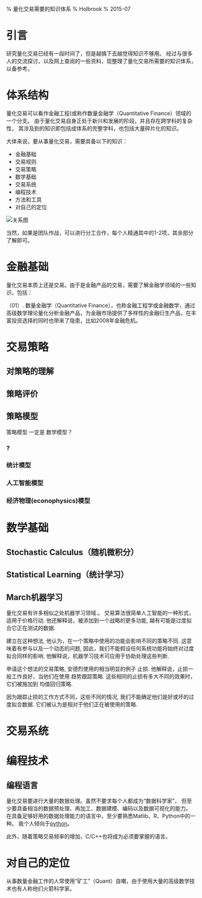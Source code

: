 % 量化交易需要的知识体系
% Holbrook
% 2015-07

# 引言

研究量化交易已经有一段时间了，但是越搞下去越觉得知识不够用。
经过与很多人的交流探讨，以及网上查阅的一些资料，现整理了量化交易所需要的知识体系，
以备参考。


# 体系结构

量化交易可以看作金融工程(或称作数量金融学（Quantitative Finance）领域的一个分支。
由于量化交易自身正处于新兴和发展的阶段，并且存在跨学科的复杂性，
其涉及到的知识即包括成体系的完整学科，也包括大量碎片化的知识。

大体来说，要从事量化交易，需要具备以下的知识：


+ 金融基础
+ 交易规则
+ 交易策略
+ 数学基础
+ 交易系统
+ 编程技术
+ 方法和工具
+ 对自己的定位

![关系图]()


当然，如果是团队作战，可以进行分工合作，每个人精通其中的1-2项，其余部分了解即可。

# 金融基础 

量化交易本质上还是交易。由于是金融产品的交易，需要了解金融学领域的一些知识，包括：



（01）. 数量金融学（Quantitative
Finance），也称金融工程学或金融数学，通过高级数学理论量化分析金融产品，为金融市场提供了多样性的金融衍生产品，在丰富投资选择的同时也带来了隐患，比如2008年金融危机。
# 交易策略

## 对策略的理解

## 策略评价

## 策略模型

策略模型 一定是 数学模型？

### ?
### 统计模型
### 人工智能模型
### 经济物理(econophysics)模型

# 数学基础

## Stochastic Calculus（随机微积分）

## Statistical Learning（统计学习）

## March机器学习
量化交易有许多相似之处机器学习领域.。
交易算法很简单人工智能的一种形式，适用于价格行动.
他还解释说，被添加到一个战略的更多功能, 越有可能是过度拟合它正在测试的数据.

建立在这种想法, 他认为，在一个策略中使用的功能会影响不同的策略不同.
这意味着有参与以及一个动态的问题,
因此，我们不能假设任何系统功能将始终对过度拟合同样的影响.
他解释说，机器学习技术可应用于协助处理这些判断.

申请这​​个想法的交易策略, 安德烈使用的相当明显的例子 止损.
他解释说，止损一般工作良好，当他们在使用 趋势跟踪策略.
这些相同的止损有多大不同的效果时，它们被施加到 均值回归策略.

因为跟踪止损的工作方式不同，这些不同的情况,
我们不能确定他们是好或坏的过度拟合数据. 它们被认为是相对于他们正在被使用的策略.


# 交易系统

# 编程技术

## 编程语言

量化交易要进行大量的数据处理。虽然不要求每个人都成为“数据科学家”，
但至少要具备相当的数据预处理、再加工、数据建模、编码以及数据可视化的能力。
在具备足够好用的数据处理能力的语言中，至少要熟悉Matlib、R、Python中的一种。
我个人倾向于[python](用python进行数据处理)。

此外，随着策略交易频率的增加，C/C++也将成为必须要掌握的语言。


# 对自己的定位
从事数量金融工作的人常使用“矿工”（Quant）自嘲，由于使用大量的高级数学技术也有人称他们火箭科学家。
